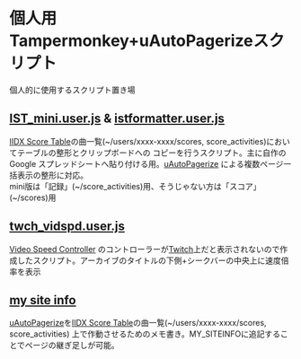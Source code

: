 # 個人用Tampermonkey+uAutoPagerizeスクリプト
個人的に使用するスクリプト置き場

## [IST_mini.user.js](IST_mini.user.js) & [istformatter.user.js](istformatter.user.js)
[IIDX Score Table](https://score.iidx.app/)の曲一覧(\~/users/xxxx-xxxx/scores, score_activities)においてテーブルの整形とクリップボードへの
コピーを行うスクリプト。主に自作のGoogle スプレッドシートへ貼り付ける用。[uAutoPagerize](https://chrome.google.com/webstore/detail/uautopagerize/kdplapeciagkkjoignnkfpbfkebcfbpb?hl=ja)
による複数ページ一括表示の整形に対応。  
mini版は「記録」(\~/score_activities)用、そうじゃない方は「スコア」(\~/scores)用

## [twch_vidspd.user.js](twch_vidspd.user.js)

[Video Speed Controller](https://chrome.google.com/webstore/detail/video-speed-controller/nffaoalbilbmmfgbnbgppjihopabppdk?hl=ja)
のコントローラーが[Twitch](https://www.twitch.tv/)上だと表示されないので作成したスクリプト。アーカイブのタイトルの下側+シークバーの中央上に速度倍率を表示

## [my site info](my%20site%20info)
[uAutoPagerize](https://chrome.google.com/webstore/detail/uautopagerize/kdplapeciagkkjoignnkfpbfkebcfbpb?hl=ja)を[IIDX Score Table](https://score.iidx.app/)の曲一覧(\~/users/xxxx-xxxx/scores, score_activities)
上で作動させるためのメモ書き。MY_SITEINFOに追記することでページの継ぎ足しが可能。
